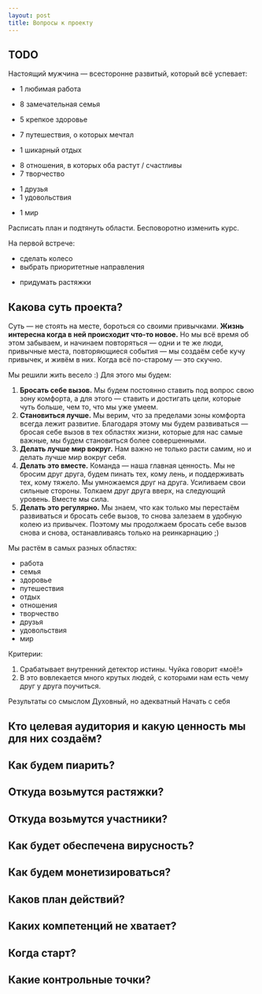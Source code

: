 ```yaml
---
layout: post
title: Вопросы к проекту
---
```


## TODO

Настоящий мужчина — всесторонне развитый, который всё успевает:

+ 1 любимая работа
- 8 замечательная семья
+ 5 крепкое здоровье
- 7 путешествия, о которых мечтал
+ 1 шикарный отдых
- 8 отношения, в которых оба растут / счастливы
- 7 творчество
+ 1 друзья
+ 1 удовольствия
- 1 мир

Расписать план и подтянуть области. Бесповоротно изменить курс.

На первой встрече:

+ сделать колесо
+ выбрать приоритетные направления
- придумать растяжки

## Какова суть проекта?

Суть — не стоять на месте, бороться со своими привычками. **Жизнь интересна когда в ней происходит что-то новое.** Но мы всё время об этом забываем, и начинаем повторяться — одни и те же люди, привычные места, повторяющиеся события — мы создаём себе кучу привычек, и живём в них. Когда всё по-старому — это скучно.

Мы решили жить весело :) Для этого мы будем:

1. **Бросать себе вызов.** Мы будем постоянно ставить под вопрос свою зону комфорта, а для этого — ставить и достигать цели, которые чуть больше, чем то, что мы уже умеем.
2. **Становиться лучше.** Мы верим, что за пределами зоны комфорта всегда лежит развитие. Благодаря этому мы будем развиваться — бросая себе вызов в тех областях жизни, которые для нас самые важные, мы будем становиться более совершенными.
3. **Делать лучше мир вокруг.** Нам важно не только расти самим, но и делать лучше мир вокруг себя.
4. **Делать это вместе.** Команда — наша главная ценность. Мы не бросим друг друга, будем пинать тех, кому лень, и поддерживать тех, кому тяжело. Мы умножаемся друг на друга. Усиливаем свои сильные стороны. Толкаем друг друга вверх, на следующий уровень. Вместе мы сила.
5. **Делать это регулярно.** Мы знаем, что как только мы перестаём развиваться и бросать себе вызов, то снова залезаем в удобную колею из привычек. Поэтому мы продолжаем бросать себе вызов снова и снова, останавливаясь только на реинкарнацию ;)

Мы растём в самых разных областях:

- работа
- семья
- здоровье
- путешествия
- отдых
- отношения
- творчество
- друзья
- удовольствия
- мир

Критерии:

1. Срабатывает внутренний детектор истины. Чуйка говорит «моё!»
2. В это вовлекается много крутых людей, с которыми нам есть чему друг у друга поучиться.

Результаты со смыслом
Духовный, но адекватный
Начать с себя

## Кто целевая аудитория и какую ценность мы для них создаём?
## Как будем пиарить?
## Откуда возьмутся растяжки?
## Откуда возьмутся участники?
## Как будет обеспечена вирусность?
## Как будем монетизироваться?
## Каков план действий?
## Каких компетенций не хватает?
## Когда старт?
## Какие контрольные точки?

